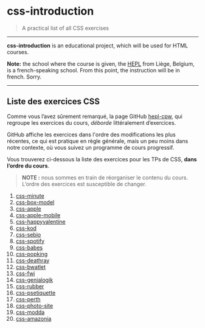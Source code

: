 # css-introduction

> A practical list of all CSS exercises

* * *

**css-introduction** is an educational project, which will be used for HTML courses.

**Note:** the school where the course is given, the [HEPL](http://www.provincedeliege.be/hauteecole) from Liège, Belgium, is a french-speaking school. From this point, the instruction will be in french. Sorry.

* * *

## Liste des exercices CSS

Comme vous l’avez sûrement remarqué, la page GitHub [hepl-cpw](https://github.com/hepl-cpw), qui regroupe les exercices du cours, _déborde_ littéralement d’exercices.  

GitHub affiche les exercices dans l'ordre des modifications les plus récentes, ce qui est pratique en règle générale, mais un peu moins dans notre contexte, où vous suivez un programme de cours progressif.

Vous trouverez ci-dessous la liste des exercices pour les TPs de CSS, **dans l’ordre du cours**.

> **NOTE :** nous sommes en train de réorganiser le contenu du cours. L’ordre des exercices est susceptible de changer.

1. [css-minute](https://github.com/hepl-cpw/css-minute)
1. [css-box-model](https://github.com/tecg-cpw/css-box-model)
1. [css-apple](https://github.com/hepl-cpw/css-apple)
1. [css-apple-mobile](https://github.com/tecg-cpw/css-apple-mobile)
1. [css-happyvalentine](https://github.com/hepl-cpw/css-happyvalentine)
1. [css-kod](https://github.com/hepl-cpw/css-kod)
1. [css-sebio](https://github.com/hepl-cpw/css-sebio) 
1. [css-spotify](https://github.com/hepl-cpw/css-spotify) 
1. [css-babes](https://github.com/hepl-cpw/css-babes)
1. [css-popking](https://github.com/hepl-cpw/css-popking)
1. [css-deathray](https://github.com/hepl-cpw/css-deathray)
1. [css-bwatlet](https://github.com/hepl-cpw/css-bwatlet)
1. [css-fwi](https://github.com/hepl-cpw/css-fwi)
1. [css-genialogik](https://github.com/hepl-cpw/css-genialogik)
1. [css-rubber](https://github.com/hepl-cpw/css-rubber)
1. [css-psetiquette](https://github.com/hepl-cpw/css-psetiquette)
1. [css-perth](https://github.com/hepl-cpw/css-perth)
1. [css-photo-site](https://github.com/hepl-cpw/css-photo-site)
1. [css-modda](https://github.com/hepl-cpw/css-modda)
1. [css-amazonia](https://github.com/hepl-cpw/css-amazonia)

